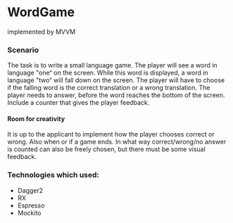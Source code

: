 # WordGame
implemented by MVVM

### Scenario

The task is to write a small language game. The player will see a word in language "one“ on the screen. While
this word is displayed, a word in language "two“ will fall down on the screen. The player will have to choose if
the falling word is the correct translation or a wrong translation. The player needs to answer, before the word
reaches the bottom of the screen. Include a counter that gives the player feedback.

#### Room for creativity
It is up to the applicant to implement how the player chooses correct or wrong. Also when or if a game ends.
In what way correct/wrong/no answer is counted can also be freely chosen, but there must be some visual
feedback.


### Technologies which used:

- Dagger2
- RX
- Espresso
- Mockito